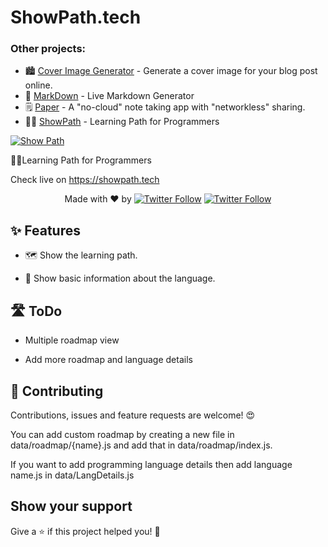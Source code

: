 # ShowPath.tech

### Other projects:

- 🏙 [Cover Image Generator](https://github.com/PJijin/Cover-Image-Generator) - Generate a cover image for your blog post online.
- 🔖 [MarkDown](https://github.com/JP1016/Markdown) - Live Markdown Generator
- 🗒 [Paper](https://github.com/JP1016/Paper) - A "no-cloud" note taking app with "networkless" sharing.
- 👨‍💻 [ShowPath](https://github.com/PJijin/Show-Path) - Learning Path for Programmers

[![Show Path](https://github.com/PJijin/Show-Path/blob/master/preview.png?raw=true 'Show Path')]()

👨‍💻Learning Path for Programmers

Check live on https://showpath.tech

  <p align="center">
   Made with ❤️ by <a href="https://twitter.com/jp1016v1"><img alt="Twitter Follow" src="https://img.shields.io/twitter/follow/jp1016v1?style=social"></a>
<a href="https://twitter.com/PJijin"><img alt="Twitter Follow" src="https://img.shields.io/twitter/follow/PJijin?style=social"></a>
  </p>
 

## ✨ Features

-   🗺 Show the learning path.

-   📝 Show basic information about the language.


## 🛣 ToDo

-   Multiple roadmap view

-   Add more roadmap and language details

## 🤝 Contributing

Contributions, issues and feature requests are welcome! 😍

You can add custom roadmap by creating a new file in data/roadmap/{name}.js and add that in data/roadmap/index.js.

If you want to add programming language details then add language name.js in data/LangDetails.js

## Show your support

Give a ⭐️ if this project helped you! 🥰
